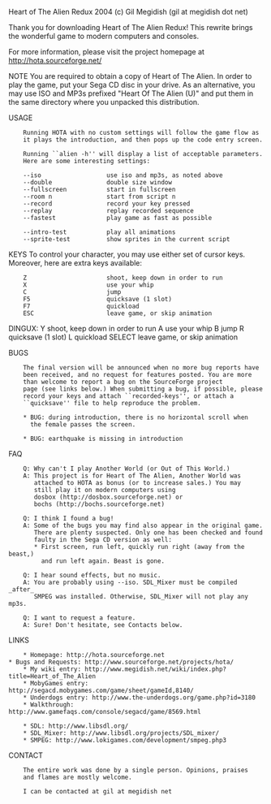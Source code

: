 Heart of The Alien Redux
2004 (c) Gil Megidish (gil at megidish dot net)

Thank you for downloading Heart of The Alien Redux! 
This rewrite brings the wonderful game to modern computers and consoles. 

For more information, please visit the project homepage at
http://hota.sourceforge.net/

NOTE
        You are required to obtain a copy of Heart of The Alien. In order to 
        play the game, put your Sega CD disc in your drive. As an alternative, 
        you may use ISO and MP3s prefixed "Heart Of The Alien (U)" and put 
        them in the same directory where you unpacked this distribution.

USAGE

        Running HOTA with no custom settings will follow the game flow as
        it plays the introduction, and then pops up the code entry screen.

        Running ``alien -h'' will display a list of acceptable parameters. 
        Here are some interesting settings:

        --iso                  use iso and mp3s, as noted above
        --double               double size window
        --fullscreen           start in fullscreen
        --room n               start from script n
        --record               record your key pressed
        --replay               replay recorded sequence
        --fastest              play game as fast as possible

        --intro-test           play all animations
        --sprite-test          show sprites in the current script
	
KEYS
        To control your character, you may use either set of cursor keys.
        Moreover, here are extra keys available:

        Z                      shoot, keep down in order to run
        X                      use your whip
        C                      jump
        F5                     quicksave (1 slot)
        F7                     quickload
        ESC                    leave game, or skip animation


DINGUX:
        Y                      shoot, keep down in order to run
        A                      use your whip
        B                      jump
        R                      quicksave (1 slot)
        L                      quickload
        SELECT                 leave game, or skip animation

BUGS

        The final version will be announced when no more bug reports have
        been received, and no request for features posted. You are more 
        than welcome to report a bug on the SourceForge project 
        page (see links below.) When submitting a bug, if possible, please
        record your keys and attach ``recorded-keys'', or attach a
        ``quicksave'' file to help reproduce the problem.

        * BUG: during introduction, there is no horizontal scroll when
          the female passes the screen.

        * BUG: earthquake is missing in introduction

FAQ

        Q: Why can't I play Another World (or Out of This World.)
        A: This project is for Heart of The Alien, Another World was
           attached to HOTA as bonus (or to increase sales.) You may 
           still play it on modern computers using 
           dosbox (http://dosbox.sourceforge.net) or 
           bochs (http://bochs.sourceforge.net)

        Q: I think I found a bug!
        A: Some of the bugs you may find also appear in the original game.
           There are plenty suspected. Only one has been checked and found
           faulty in the Sega CD version as well:
           * First screen, run left, quickly run right (away from the beast,)
             and run left again. Beast is gone.

        Q: I hear sound effects, but no music.
        A: You are probably using --iso. SDL_Mixer must be compiled _after_
           SMPEG was installed. Otherwise, SDL_Mixer will not play any mp3s.

        Q: I want to request a feature.
        A: Sure! Don't hesitate, see Contacts below.

LINKS

        * Homepage: http://hota.sourceforge.net
	* Bugs and Requests: http://www.sourceforge.net/projects/hota/
        * My wiki entry: http://www.megidish.net/wiki/index.php?title=Heart_of_The_Alien
        * MobyGames entry: http://segacd.mobygames.com/game/sheet/gameId,8140/
        * Underdogs entry: http://www.the-underdogs.org/game.php?id=3180
        * Walkthrough: http://www.gamefaqs.com/console/segacd/game/8569.html

        * SDL: http://www.libsdl.org/
        * SDL_Mixer: http://www.libsdl.org/projects/SDL_mixer/
        * SMPEG: http://www.lokigames.com/development/smpeg.php3

CONTACT

        The entire work was done by a single person. Opinions, praises
        and flames are mostly welcome.

        I can be contacted at gil at megidish net

